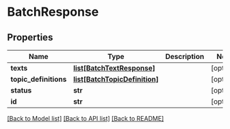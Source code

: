 # BatchResponse

## Properties
Name | Type | Description | Notes
------------ | ------------- | ------------- | -------------
**texts** | [**list[BatchTextResponse]**](BatchTextResponse.md) |  | [optional] 
**topic_definitions** | [**list[BatchTopicDefinition]**](BatchTopicDefinition.md) |  | [optional] 
**status** | **str** |  | [optional] 
**id** | **str** |  | [optional] 

[[Back to Model list]](../README.md#documentation-for-models) [[Back to API list]](../README.md#documentation-for-api-endpoints) [[Back to README]](../README.md)


